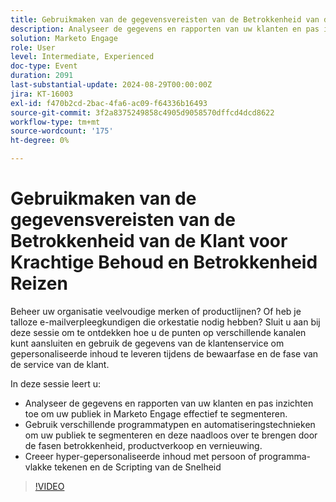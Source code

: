 ```yaml
---
title: Gebruikmaken van de gegevensvereisten van de Betrokkenheid van de Klant voor Krachtige Behoud en Betrokkenheid Reizen
description: Analyseer de gegevens en rapporten van uw klanten en pas inzichten toe om uw publiek in Marketo Engage effectief te segmenteren. Gebruik verschillende programmatypen en automatiseringstechnieken om uw publiek te segmenteren en deze naadloos over te brengen door de fasen betrokkenheid, productverkoop en vernieuwing. Creeer hyper-gepersonaliseerde inhoud met persoon of programma-vlakke tekenen en de Scripting van de Snelheid
solution: Marketo Engage
role: User
level: Intermediate, Experienced
doc-type: Event
duration: 2091
last-substantial-update: 2024-08-29T00:00:00Z
jira: KT-16003
exl-id: f470b2cd-2bac-4fa6-ac09-f64336b16493
source-git-commit: 3f2a8375249858c4905d9058570dffcd4dcd8622
workflow-type: tm+mt
source-wordcount: '175'
ht-degree: 0%

---
```


# Gebruikmaken van de gegevensvereisten van de Betrokkenheid van de Klant voor Krachtige Behoud en Betrokkenheid Reizen

Beheer uw organisatie veelvoudige merken of productlijnen? Of heb je talloze e-mailverpleegkundigen die orkestatie nodig hebben? Sluit u aan bij deze sessie om te ontdekken hoe u de punten op verschillende kanalen kunt aansluiten en gebruik de gegevens van de klantenservice om gepersonaliseerde inhoud te leveren tijdens de bewaarfase en de fase van de service van de klant.

In deze sessie leert u:

* Analyseer de gegevens en rapporten van uw klanten en pas inzichten toe om uw publiek in Marketo Engage effectief te segmenteren.
* Gebruik verschillende programmatypen en automatiseringstechnieken om uw publiek te segmenteren en deze naadloos over te brengen door de fasen betrokkenheid, productverkoop en vernieuwing.
* Creeer hyper-gepersonaliseerde inhoud met persoon of programma-vlakke tekenen en de Scripting van de Snelheid

>[!VIDEO](https://video.tv.adobe.com/v/3432946/?learn=on)
